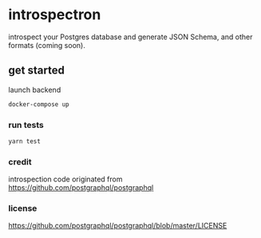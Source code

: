 # introspectron

introspect your Postgres database and generate JSON Schema, and other formats (coming soon).

## get started

launch backend

```sh
docker-compose up
```

### run tests

```sh
yarn test
```

### credit

introspection code originated from https://github.com/postgraphql/postgraphql

### license
https://github.com/postgraphql/postgraphql/blob/master/LICENSE
